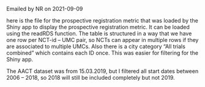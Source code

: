 Emailed by NR on 2021-09-09

here is the file for the prospective registration metric that was loaded by the Shiny app to display the prospective registration metric. It can be loaded using the readRDS function. The table is structured in a way that we have one row per NCT-id – UMC pair, so NCTs can appear in multiple rows if they are associated to multiple UMCs. Also there is a city category “All trials combined” which contains each ID once. This was easier for filtering for the Shiny app.

 

The AACT dataset was from 15.03.2019, but I filtered all start dates between 2006 – 2018, so 2018 will still be included completely but not 2019.